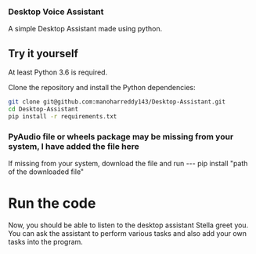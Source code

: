 ### Desktop Voice Assistant

A simple Desktop Assistant made using python.

## Try it yourself

At least Python 3.6 is required.

Clone the repository and install the Python dependencies:

```bash
git clone git@github.com:manoharreddy143/Desktop-Assistant.git
cd Desktop-Assistant
pip install -r requirements.txt
```

### PyAudio file or wheels package may be missing from your system, I have added the file here

If missing from your system, download the file and run  --- pip install "path of the downloaded file"

# Run the code

Now, you should be able to listen to the desktop assistant Stella greet you. You can ask the assistant to perform various tasks and also add your own tasks into the program.
